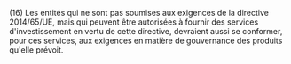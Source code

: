 (16) Les entités qui ne sont pas soumises aux exigences de la directive 2014/65/UE, mais qui peuvent être autorisées à fournir des services d'investissement en vertu de cette directive, devraient aussi se conformer, pour ces services, aux exigences en matière de gouvernance des produits qu'elle prévoit.